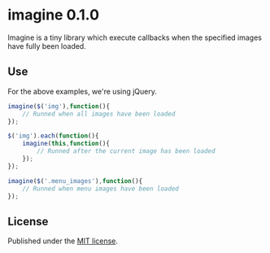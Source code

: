 imagine 0.1.0
=============

Imagine is a tiny library which execute callbacks when the specified images have fully been loaded.

Use
---

For the above examples, we're using jQuery.

```js
imagine($('img'),function(){
	// Runned when all images have been loaded
});

$('img').each(function(){
	imagine(this,function(){
		// Runned after the current image has been loaded
	});
});

imagine($('.menu_images'),function(){
	// Runned when menu images have been loaded
});
```

License
-------

Published under the [MIT license](http://dreamysource.mit-license.org).
